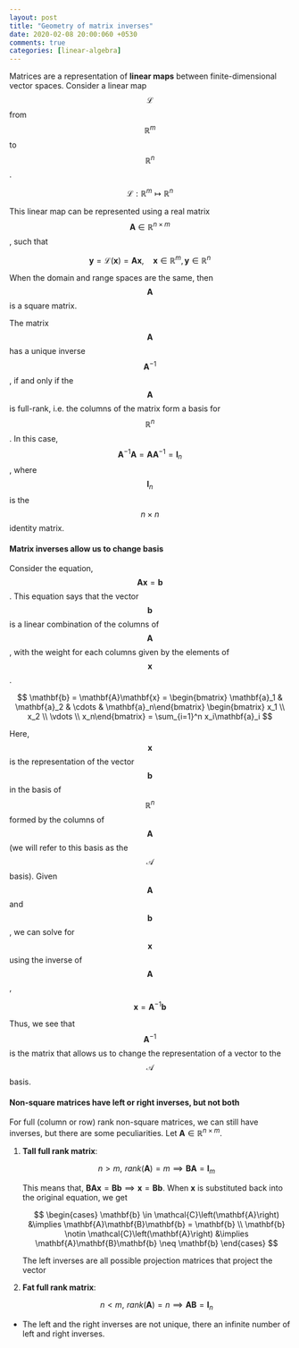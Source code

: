 ```yaml
---
layout: post
title: "Geometry of matrix inverses"
date: 2020-02-08 20:00:060 +0530
comments: true
categories: [linear-algebra]
---
```

Matrices are a representation of **linear maps** between finite-dimensional vector spaces. Consider a  linear map $$\mathcal{L}$$ from $$\mathbb{R}^m$$ to $$\mathbb{R}^n$$.

$$ \mathcal{L}: \mathbb{R}^m \mapsto \mathbb{R}^n $$

This linear map can be represented using a real matrix $$\mathbf{A} \in \mathbb{R}^{n \times m}$$, such that 
    
$$ \mathbf{y} = \mathcal{L}\left( \mathbf{x} \right) = \mathbf{A}\mathbf{x}, \quad \mathbf{x} \in \mathbb{R}^m, \, \mathbf{y} \in \mathbb{R}^n $$

When the domain and range spaces are the same, then $$\mathbf{A}$$ is a square matrix. 

The matrix $$\mathbf{A}$$ has a unique inverse $$\mathbf{A}^{-1}$$, if and only if the $$\mathbf{A}$$ is full-rank, i.e. the columns of the matrix form a basis for $$\mathbb{R}^n$$. In this case, $$\mathbf{A}^{-1}\mathbf{A} = \mathbf{A}\mathbf{A}^{-1} = \mathbf{I}_n$$, where $$\mathbf{I}_n$$ is the $$n \times n$$ identity matrix.

#### Matrix inverses allow us to change basis

Consider the equation, $$\mathbf{A}\mathbf{x} = \mathbf{b}$$. This equation says that the vector $$\mathbf{b}$$ is a linear combination of the columns of $$\mathbf{A}$$, with the weight for each columns given by the elements of $$\mathbf{x}$$.

$$ \mathbf{b} = \mathbf{A}\mathbf{x} = \begin{bmatrix} \mathbf{a}_1 & \mathbf{a}_2 & \cdots & \mathbf{a}_n\end{bmatrix} \begin{bmatrix} x_1 \\ x_2 \\ \vdots \\ x_n\end{bmatrix} = \sum_{i=1}^n x_i\mathbf{a}_i $$

Here, $$\mathbf{x}$$ is the representation of the vector $$\mathbf{b}$$ in the basis of $$\mathbb{R}^n$$ formed by the columns of $$\mathbf{A}$$ (we will refer to this basis as the $$\mathcal{A}$$ basis). Given $$\mathbf{A}$$ and $$\mathbf{b}$$, we can solve for $$\mathbf{x}$$ using the inverse of $$\mathbf{A}$$, 

$$ \mathbf{x} = \mathbf{A}^{-1}\mathbf{b} $$

Thus, we see that $$\mathbf{A}^{-1}$$ is the matrix that allows us to change the representation of a vector to the $$\mathcal{A}$$ basis.

#### Non-square matrices have left or right inverses, but not both
For full (column or row) rank non-square matrices, we can still have inverses, but there are some peculiarities. Let $\mathbf{A} \in \mathbb{R}^{n \times m}$.
1. **Tall full rank matrix**:
    
    $$n > m, \,\, rank\left(\mathbf{A}\right) = m \implies \mathbf{B} \mathbf{A} = \mathbf{I}_{m}$$

    This means that, $\mathbf{B}\mathbf{A}\mathbf{x} = \mathbf{B}\mathbf{b} \implies \mathbf{x} = \mathbf{B}\mathbf{b}$. When $\mathbf{x}$ is substituted back into the original equation, we get

    $$ \begin{cases}
    \mathbf{b} \in \mathcal{C}\left(\mathbf{A}\right) &\implies \mathbf{A}\mathbf{B}\mathbf{b} = \mathbf{b} \\
    \mathbf{b} \notin \mathcal{C}\left(\mathbf{A}\right) &\implies \mathbf{A}\mathbf{B}\mathbf{b} \neq \mathbf{b}
    \end{cases}
    $$

    The left inverses are all possible projection matrices that project the vector 
2. **Fat full rank matrix**:
    
    $$n < m, \,\, rank\left(\mathbf{A}\right) = n \implies \mathbf{A} \mathbf{B} = \mathbf{I}_{n}$$

- The left and the right inverses are not unique, there an infinite number of left and right inverses.



